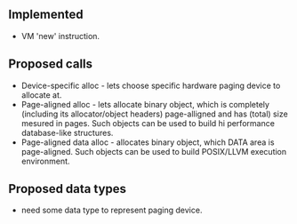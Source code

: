 ## Implemented ##

  * VM 'new' instruction.


## Proposed calls ##

  * Device-specific alloc - lets choose specific hardware paging device to allocate at.
  * Page-aligned alloc - lets allocate binary object, which is completely (including its allocator/object headers) page-alligned and has (total) size mesured in pages. Such objects can be used to build hi performance database-like structures.
  * Page-aligned data alloc - allocates binary object, which DATA area is page-aligned. Such objects can be used to build POSIX/LLVM execution environment.

## Proposed data types ##

  * need some data type to represent paging device.